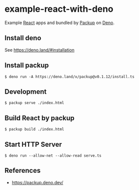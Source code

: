 # example-react-with-deno

Example [React](https://reactjs.org/) apps and bundled by [Packup](https://packup.deno.dev/) on [Deno](https://deno.land/).

## Install deno

See https://deno.land/#installation

## Install packup

```shell
$ deno run -A https://deno.land/x/packup@v0.1.12/install.ts
```

## Development

```shell
$ packup serve ./index.html
```

## Build React by packup

```shell
$ packup build ./index.html
```

## Start HTTP Server

```shell
$ deno run --allow-net --allow-read serve.ts
```

## References

- https://packup.deno.dev/
